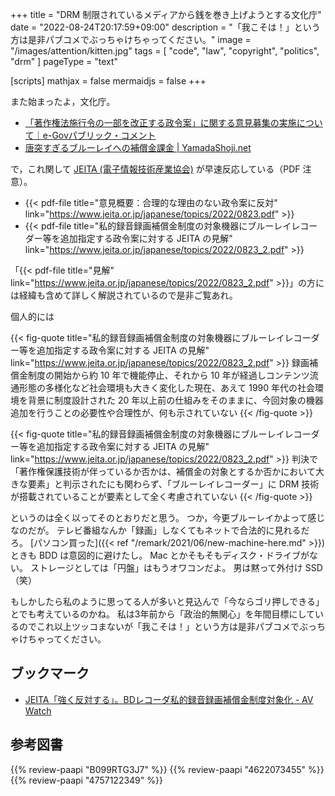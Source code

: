 +++
title = "DRM 制限されているメディアから銭を巻き上げようとする文化庁"
date =  "2022-08-24T20:17:59+09:00"
description = "「我こそは！」という方は是非パブコメでぶっちゃけちゃってください。"
image = "/images/attention/kitten.jpg"
tags = [ "code", "law", "copyright", "politics", "drm" ]
pageType = "text"

[scripts]
  mathjax = false
  mermaidjs = false
+++

また始まったよ，文化庁。

- [「著作権法施行令の一部を改正する政令案」に関する意見募集の実施について｜e-Govパブリック・コメント](https://public-comment.e-gov.go.jp/servlet/Public?CLASSNAME=PCMMSTDETAIL&id=185001258&Mode=0)
- [唐突すぎるブルーレイへの補償金課金 | YamadaShoji.net](https://yamadashoji.net/?p=1035)

で，これ関して [JEITA (電子情報技術産業協会)](https://www.jeita.or.jp/) が早速反応している（PDF 注意）。

- {{< pdf-file title="意見概要：合理的な理由のない政令案に反対" link="https://www.jeita.or.jp/japanese/topics/2022/0823.pdf" >}}
- {{< pdf-file title="私的録音録画補償金制度の対象機器にブルーレイレコーダー等を追加指定する政令案に対する JEITA の見解" link="https://www.jeita.or.jp/japanese/topics/2022/0823_2.pdf" >}}

「{{< pdf-file title="見解" link="https://www.jeita.or.jp/japanese/topics/2022/0823_2.pdf" >}}」の方には経緯も含めて詳しく解説されているので是非ご覧あれ。

個人的には

{{< fig-quote title="私的録音録画補償金制度の対象機器にブルーレイレコーダー等を追加指定する政令案に対する JEITA の見解" link="https://www.jeita.or.jp/japanese/topics/2022/0823_2.pdf" >}}
録画補償金制度の開始から約 10 年で機能停止、それから 10 年が経過しコンテンツ流通形態の多様化など社会環境も大きく変化した現在、あえて 1990 年代の社会環境を背景に制度設計された 20 年以上前の仕組みをそのままに、今回対象の機器追加を行うことの必要性や合理性が、何も示されていない
{{< /fig-quote >}}

{{< fig-quote title="私的録音録画補償金制度の対象機器にブルーレイレコーダー等を追加指定する政令案に対する JEITA の見解" link="https://www.jeita.or.jp/japanese/topics/2022/0823_2.pdf" >}}
判決で「著作権保護技術が伴っているか否かは、補償金の対象とするか否かにおいて大きな要素」と判示されたにも関わらず、「ブルーレイレコーダー」に DRM 技術が搭載されていることが要素として全く考慮されていない
{{< /fig-quote >}}

というのは全く以ってそのとおりだと思う。
つか，今更ブルーレイかよって感じなのだが。
テレビ番組なんか「録画」しなくてもネットで合法的に見れるだろ。
[パソコン買った]({{< ref "/remark/2021/06/new-machine-here.md" >}})ときも BDD は意図的に避けたし。
Mac とかそもそもディスク・ドライブがない。
ストレージとしては「円盤」はもうオワコンだよ。
男は黙って外付け SSD（笑）

もしかしたら私のように思ってる人が多いと見込んで「今ならゴリ押しできる」とでも考えているのかね。
私は3年前から「政治的無関心」を年間目標にしているのでこれ以上ツッコまないが「我こそは！」という方は是非パブコメでぶっちゃけちゃってください。

## ブックマーク

- [JEITA「強く反対する」。BDレコーダ私的録音録画補償金制度対象化 - AV Watch](https://av.watch.impress.co.jp/docs/news/1434298.html)

## 参考図書

{{% review-paapi "B099RTG3J7" %}} <!-- 著作権は文化を発展させるのか: 人権と文化コモンズ -->
{{% review-paapi "4622073455" %}} <!-- 〈海賊版〉の思想‐18世紀英国の永久コピーライト闘争 -->
{{% review-paapi "4757122349" %}} <!-- 〈反〉知的独占 -->
